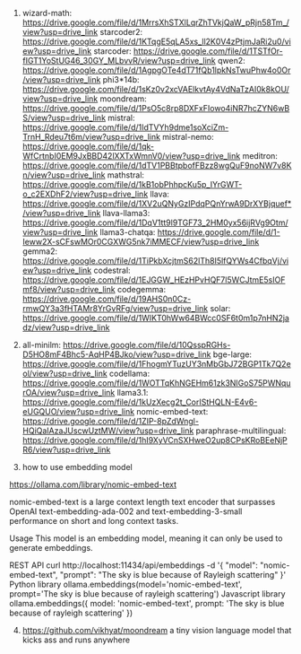 1.  wizard-math: https://drive.google.com/file/d/1MrrsXhSTXlLqrZhTVkjQaW_pRjn58Tm_/view?usp=drive_link
    starcoder2: https://drive.google.com/file/d/1KTqgE5qLA5xs_ll2K0V4zPtjmJaRi2u0/view?usp=drive_link
    starcoder: https://drive.google.com/file/d/1TSTfOr-fIGT1YoStUG46_30GY_MLbvvR/view?usp=drive_link
    qwen2: https://drive.google.com/file/d/1AgpgOTe4dT71fQb1lpkNsTwuPhw4o0Or/view?usp=drive_link
    phi3*14b: https://drive.google.com/file/d/1sKz0v2xcVAElkvtAy4VdNaTzAI0k8kOU/view?usp=drive_link
    moondream: https://drive.google.com/file/d/1PsO5c8rp8DXFxFIowo4iNR7hcZYN6wBS/view?usp=drive_link
    mistral: https://drive.google.com/file/d/1IdTVYh9dme1soXciZm-TrnH_Rdeu7t6m/view?usp=drive_link
    mistral-nemo: https://drive.google.com/file/d/1qk-WfCrtnbI0EM9JxBBD42lXXTxWmnV0/view?usp=drive_link
    meditron: https://drive.google.com/file/d/1dTV1PBBtpbofFBzz8wgQuF9noNW7v8Kn/view?usp=drive_link
    mathstral: https://drive.google.com/file/d/1kB1obPhhpcKu5p_IYrGWT-o_c2EXDhF2/view?usp=drive_link
    llava: https://drive.google.com/file/d/1XV2uQNyGzIPdqPQnYrwA9DrXYBjquef*/view?usp=drive_link
    llava-llama3: https://drive.google.com/file/d/1DqV1tt9l9TGF73_2HM0yx56ijRVg9Otm/view?usp=drive_link
    llama3-chatqa: https://drive.google.com/file/d/1-Ieww2X-sCFswMOr0CGXWG5nk7iMMECF/view?usp=drive_link
    gemma2: https://drive.google.com/file/d/1TiPkbXcjtmS62lTh8I5lfQYWs4CfbqVj/view?usp=drive_link
    codestral: https://drive.google.com/file/d/1EJGGW_HEzHPvHQF7l5WCJtmE5sIOFmf8/view?usp=drive_link
    codegemma: https://drive.google.com/file/d/19AHS0n0Cz-rmwQY3a3fHTAMr8YrGvRFg/view?usp=drive_link
    solar: https://drive.google.com/file/d/1WIKT0hWw64BWcc0SF6t0m1p7nHN2jadz/view?usp=drive_link

2.  all-minilm: https://drive.google.com/file/d/10QsspRGHs-D5HO8mF4Bhc5-AqHP4BJko/view?usp=drive_link
    bge-large: https://drive.google.com/file/d/1FhogmYTuzUY3nMbGbJ72BGP1Tk7Q2eol/view?usp=drive_link
    codellama: https://drive.google.com/file/d/1WOTTqKhNGEHm61zk3NIGoS75PWNqurOA/view?usp=drive_link
    llama3.1: https://drive.google.com/file/d/1kUzXecg2t_CorIStHQLN-E4v6-eUGQUO/view?usp=drive_link
    nomic-embed-text: https://drive.google.com/file/d/1ZIP-8pZdWngl-HQiQaIAzaJUscwUztMW/view?usp=drive_link
    paraphrase-multilingual: https://drive.google.com/file/d/1hI9XyVCnSXHweO2up8CPsKRoBEeNjPR6/view?usp=drive_link

3.  how to use embedding model

https://ollama.com/library/nomic-embed-text

nomic-embed-text is a large context length text encoder that surpasses OpenAI text-embedding-ada-002 and text-embedding-3-small performance on short and long context tasks.

Usage
This model is an embedding model, meaning it can only be used to generate embeddings.

REST API
curl http://localhost:11434/api/embeddings -d '{
"model": "nomic-embed-text",
"prompt": "The sky is blue because of Rayleigh scattering"
}'
Python library
ollama.embeddings(model='nomic-embed-text', prompt='The sky is blue because of rayleigh scattering')
Javascript library
ollama.embeddings({ model: 'nomic-embed-text', prompt: 'The sky is blue because of rayleigh scattering' })

4. https://github.com/vikhyat/moondream
   a tiny vision language model that kicks ass and runs anywhere
